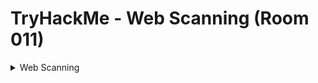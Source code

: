 #  TryHackMe - Web Scanning (Room 011)

<details><summary>Web Scanning</summary>
<p>
	
![](/Web%20Scanning/images/scanning.png)

Web scanning represents one of the core constructs of modern pen testing. Most of what we interact with on a daily basis is the internet, and therein there is a multitude of ever-widening number of vulnerabilities. Within this room, we will investigate two of the most common scanners:

* Nikto
* OWASP ZAP

</p>
</details>